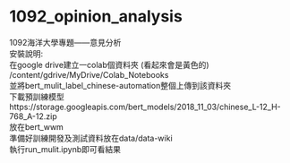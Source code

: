 # 1092_opinion_analysis
1092海洋大學專題——意見分析  
安裝說明:  
在google drive建立一colab個資料夾  (看起來會是黃色的)
/content/gdrive/MyDrive/Colab_Notebooks  
並將bert_mulit_label_chinese-automation整個上傳到該資料夾  
下載預訓練模型https://storage.googleapis.com/bert_models/2018_11_03/chinese_L-12_H-768_A-12.zip  
放在bert_wwm  
準備好訓練開發及測試資料放在data/data-wiki  
執行run_mulit.ipynb即可看結果  
